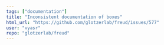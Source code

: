 ```yaml
---
tags: ["documentation"]
title: "Inconsistent documentation of boxes"
html_url: "https://github.com/glotzerlab/freud/issues/577"
user: "vyasr"
repo: "glotzerlab/freud"
---
```


